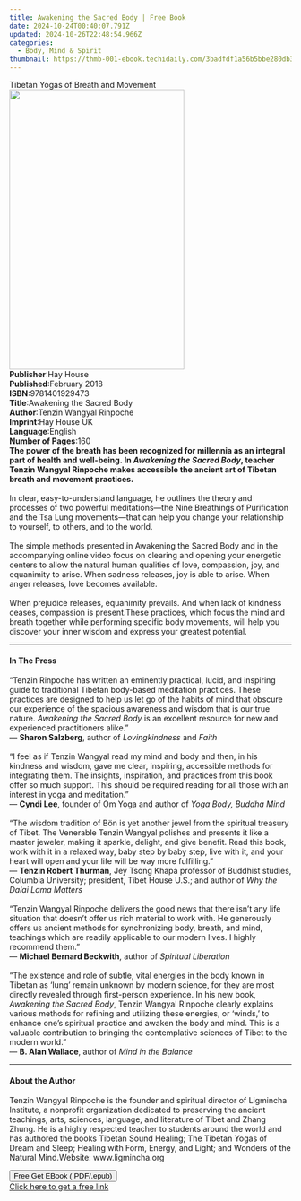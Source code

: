 ```yaml
---
title: Awakening the Sacred Body | Free Book
date: 2024-10-24T00:40:07.791Z
updated: 2024-10-26T22:48:54.966Z
categories:
  - Body, Mind & Spirit
thumbnail: https://thmb-001-ebook.techidaily.com/3badfdf1a56b5bbe280db3dcdcfaa14b57f918aa70b893f4e70a0dda2991e281.jpg
---
```

<main id="book-container">
  <div class="flex flex-col">
    <div class="book-brief flex-1 py-6 px-4 sm:p-6 md:py-10 md:px-8">
      <!-- brief-->
      <div class="book-brief-main">Tibetan Yogas of Breath and Movement</div>
    </div>
    <div
      class="book-meta-info flex-1 grid gap-4 col-start-1 col-end-3 row-start-1 sm:mb-6 sm:grid-cols-4 lg:gap-6 lg:col-start-2 lg:row-end-6 lg:row-span-6 lg:mb-0"
    >
      <div
        class="book-meta-info-left place-content-center mt-4 p-4 text-sm leading-6 col-start-2 col-span-2 dark:text-slate-400"
      >
        <img
          class="w-full h-500 object-cover rounded-lg sm:h-255 sm:col-span-2 lg:col-span-full"
          src="https://img-001-ebook.techidaily.com/f7262fe7a9d88ff78476e3124c1e3b6430b2c40734d8913dc44c9d8cd28bacf8.jpg"
          alt=""
          width="312"
          height="500"
        />
      </div>
      <div
        class="book-meta-info-right mt-2 col-start-1 row-start-2 col-span-3 self-center"
      >
        <!-- meta data  -->
        <div class="flex flex-col px-4 md:px-8">
          <div class="flex-1">
            <strong>Publisher</strong>:<span class="px-2">Hay House</span>
          </div>
          <div class="flex-1">
            <strong>Published</strong>:<span class="px-2">February 2018</span>
          </div>
          <div class="flex-1">
            <strong>ISBN</strong>:<span class="px-2">9781401929473</span>
          </div>
          <div class="flex-1">
            <strong>Title</strong>:<span class="px-2"
              >Awakening the Sacred Body</span
            >
          </div>
          <div class="flex-1">
            <strong>Author</strong>:<span class="px-2"
              >Tenzin Wangyal Rinpoche</span
            >
          </div>
          <div class="flex-1">
            <strong>Imprint</strong>:<span class="px-2">Hay House UK</span>
          </div>
          <div class="flex-1">
            <strong>Language</strong>:<span class="px-2">English</span>
          </div>
          <div class="flex-1">
            <strong>Number of Pages</strong>:<span class="px-2">160</span>
          </div>
        </div>
      </div>
    </div>
    <div class="book-description flex-1 py-6 px-4 sm:p-6 md:py-10 md:px-8">
      <div class="book-description-main">
        <div accordion-content="" id="description">
          <b
            >The power of the breath has been recognized for millennia as an
            integral part of health and well-being.&nbsp;In
            <i>Awakening the Sacred Body</i>, teacher Tenzin Wangyal Rinpoche
            makes accessible the ancient art of Tibetan breath and movement
            practices. <br /></b
          ><br />In clear, easy-to-understand language, he outlines the theory
          and processes of two powerful meditations—the Nine Breathings of
          Purification and the Tsa Lung movements—that can help you change your
          relationship to yourself, to others, and to the world.<br /><br />The
          simple methods presented in Awakening the Sacred Body and in the
          accompanying online video focus on clearing and opening your energetic
          centers to allow the natural human qualities of love, compassion, joy,
          and equanimity to arise. When sadness releases, joy is able to arise.
          When anger releases, love becomes available. <br /><br />When
          prejudice releases, equanimity prevails. And when lack of kindness
          ceases, compassion is present.These practices, which focus the mind
          and breath together while performing specific body movements, will
          help you discover your inner wisdom and express your greatest
          potential.
        </div>
        <div class="accordion-fader"></div>
      </div>
    </div>
    <div class="book-excerpts flex-1 py-6 px-4 sm:p-6 md:py-10 md:px-8">
      <!-- excerpts-->
      <div class="book-excerpts-main">
        <hr />
        <h4 class="placeholder placeholder-heading">
          <span>In The Press</span>
        </h4>
        <p>
          “Tenzin Rinpoche has written an eminently practical, lucid, and
          inspiring guide to traditional Tibetan body-based meditation
          practices. These practices are designed to help us let go of the
          habits of mind that obscure our experience of the spacious awareness
          and wisdom that is our true nature.
          <i>Awakening the Sacred Body</i> is an excellent resource for new and
          experienced practitioners alike.”<br />— <b>Sharon Salzberg</b>,
          author of <i>Lovingkindness </i>and <i>Faith<br /><br /></i>“I feel as
          if Tenzin Wangyal read my mind and body and then, in his kindness and
          wisdom, gave me clear, inspiring, accessible methods for integrating
          them. The insights, inspiration, and practices from this book offer so
          much support. This should be required reading for all those with an
          interest in yoga and meditation.”<br />— <b>Cyndi Lee</b>, founder of
          Om Yoga and author of <i>Yoga Body, Buddha Mind<br /><br /></i>“The
          wisdom tradition of Bön is yet another jewel from the spiritual
          treasury of Tibet. The Venerable Tenzin Wangyal polishes and presents
          it like a master jeweler, making it sparkle, delight, and give
          benefit. Read this book, work with it in a relaxed way, baby step by
          baby step, live with it, and your heart will open and your life will
          be way more fulfilling.”<br />— <b>Tenzin Robert Thurman</b>, Jey
          Tsong Khapa professor of Buddhist studies, Columbia University;
          president, Tibet House U.S.; and author of
          <i>Why the Dalai Lama Matters<br /><br /></i>“Tenzin Wangyal Rinpoche
          delivers the good news that there isn’t any life situation that
          doesn’t offer us rich material to work with. He generously offers us
          ancient methods for synchronizing body, breath, and mind, teachings
          which are readily applicable to our modern lives. I highly recommend
          them.”<br />— <b>Michael Bernard Beckwith</b>, author of
          <i>Spiritual Liberation<br /><br /></i>“The existence and role of
          subtle, vital energies in the body known in Tibetan as ‘lung’ remain
          unknown by modern science, for they are most directly revealed through
          first-person experience. In his new book,
          <i>Awakening the Sacred Body</i>, Tenzin Wangyal Rinpoche clearly
          explains various methods for refining and utilizing these energies, or
          ‘winds,’ to enhance one’s spiritual practice and awaken the body and
          mind. This is a valuable contribution to bringing the contemplative
          sciences of Tibet to the modern world.”<br />— <b>B. Alan Wallace</b>,
          author of <i>Mind in the Balance</i>
        </p>
      </div>
    </div>
    <div class="book-about-author flex-1 py-6 px-4 sm:p-6 md:py-10 md:px-8">
      <!-- about author-->
      <div class="book-main-author-main">
        <hr />
        <h4 class="placeholder placeholder-heading">
          <span>About the Author</span>
        </h4>
        <p>
          Tenzin Wangyal Rinpoche is the founder and spiritual director of
          Ligmincha Institute, a nonprofit organization dedicated to preserving
          the ancient teachings, arts, sciences, language, and literature of
          Tibet and Zhang Zhung. He is a highly respected teacher to students
          around the world and has authored the books Tibetan Sound Healing; The
          Tibetan Yogas of Dream and Sleep; Healing with Form, Energy, and
          Light; and Wonders of the Natural Mind.Website: www.ligmincha.org
        </p>
      </div>
    </div>
    <div class="book-free-get flex-1 py-6 px-4 sm:p-6 md:py-10 md:px-8">
      <button
        id="btn-free-get"
        class="bg-blue-500 hover:bg-blue-700 text-white font-bold py-2 px-4 rounded"
      >
        Free Get EBook (.PDF/.epub)
      </button>
      <div id="countdown-display" class="px-2 text-lg mt-2"></div>
      <a
        id="free-link"
        class="hidden bg-blue-500 hover:bg-blue-700 text-white font-bold py-2 px-4 rounded"
        href="https://www.ebooks.com/en-us/book/210082084/awakening-the-sacred-body/tenzin-wangyal-rinpoche/"
        target="_blank"
        >Click here to get a free link</a
      >
    </div>
    <script>
      let countdownTime = 0;
      let countdownInterval = null;
      document
        .getElementById('btn-free-get')
        .addEventListener('click', startCountdown);
      function startCountdown() {
        countdownTime = new Date().getTime() + 60000 * 3;
        countdownInterval = setInterval(updateCountdown, 1000);
        document.getElementById('btn-free-get').disabled = true;
        document
          .getElementById('btn-free-get')
          .classList.add('bg-gray-500', 'cursor-not-allowed');
      }
      function updateCountdown() {
        let currentTime = new Date().getTime();
        let timeLeft = countdownTime - currentTime;
        let secondsLeft = Math.floor(timeLeft / 1000);
        document.getElementById('countdown-display').innerHTML =
          `Remaining time: ${secondsLeft} seconds.`;
        if (secondsLeft <= 0) {
          clearInterval(countdownInterval);
          document.getElementById('btn-free-get').classList.add('hidden');
          document.getElementById('free-link').classList.remove('hidden');
          document.getElementById('countdown-display').innerHTML = '';
        }
      }
    </script>
  </div>
</main>

<ins class="adsbygoogle"
      style="display:block"
      data-ad-client="ca-pub-7571918770474297"
      data-ad-slot="8358498916"
      data-ad-format="auto"
      data-full-width-responsive="true"></ins>
    